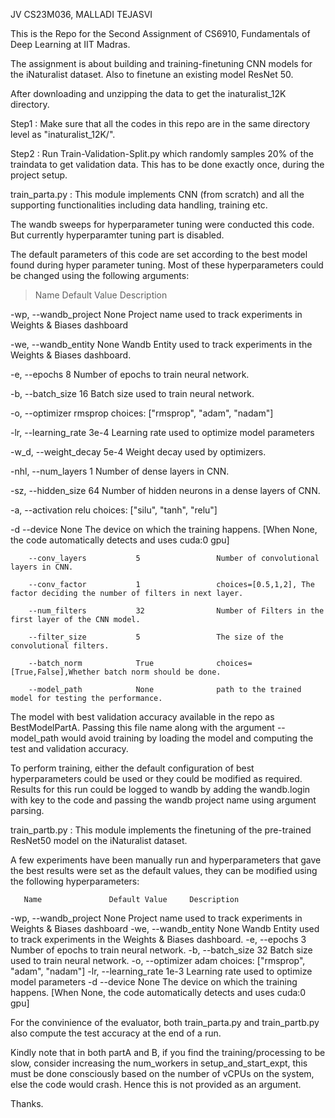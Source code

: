 JV
CS23M036, MALLADI TEJASVI

This is the Repo for the Second Assignment of CS6910, Fundamentals of Deep Learning at IIT Madras.

The assignment is about building and training-finetuning CNN models for the iNaturalist dataset. Also to finetune an existing model ResNet 50.

After downloading and unzipping the data to get the inaturalist_12K directory.

Step1 :  Make sure that all the codes in this repo are in the same directory level as "inaturalist_12K/".

Step2 : Run Train-Validation-Split.py which randomly samples 20% of the traindata to get validation data.
        This has to be done exactly once, during the project setup.

train_parta.py : This module implements CNN (from scratch) and all the supporting functionalities including data handling, training etc.

The wandb sweeps for hyperparameter tuning were conducted this code. But currently hyperparamter tuning part is disabled.

The default parameters of this code are set according to the best model found during hyper parameter tuning. Most of these hyperparameters could be changed using the following arguments:

>    Name	              Default Value	Description
       
-wp,    --wandb_project    	None	          Project name used to track experiments in Weights & Biases dashboard


-we,    --wandb_entity	        None	          Wandb Entity used to track experiments in the Weights & Biases dashboard.


-e,     --epochs	        8	          Number of epochs to train neural network.


-b,     --batch_size	        16	          Batch size used to train neural network.


-o,     --optimizer	        rmsprop	          choices: ["rmsprop", "adam", "nadam"]


-lr,    --learning_rate	        3e-4              Learning rate used to optimize model parameters


-w_d,   --weight_decay	        5e-4	          Weight decay used by optimizers.


-nhl,   --num_layers	        1	          Number of dense layers in CNN.


-sz,    --hidden_size	        64	          Number of hidden neurons in a dense layers of CNN.


-a,     --activation	        relu	          choices: ["silu", "tanh", "relu"]


-d      --device                None              The device on which the training happens. [When None, the code automatically detects and uses cuda:0 gpu]


        --conv_layers           5                 Number of convolutional layers in CNN.
        
        --conv_factor           1                 choices=[0.5,1,2], The factor deciding the number of filters in next layer.
        
        --num_filters           32                Number of Filters in the first layer of the CNN model.
        
        --filter_size           5                 The size of the convolutional filters.
        
        --batch_norm            True              choices=[True,False],Whether batch norm should be done.
        
        --model_path            None              path to the trained model for testing the performance.

        
The model with best validation accuracy available in the repo as BestModelPartA. Passing this file name along with the argument --model_path would avoid training by loading the model and computing the test and validation accuracy.

To perform training, either the default configuration of best hyperparameters could be used or they could be modified as required. Results for this run could be logged to wandb by adding the wandb.login with key to the code and passing the wandb project name using argument parsing.


train_partb.py : This module implements the finetuning of the pre-trained ResNet50 model on the iNaturalist dataset.

A few experiments have been manually run and hyperparameters that gave the best results were set as the default values, they can be modified using the following hyperparameters:

       Name	              Default Value	    Description
       
-wp,    --wandb_project    	None	          Project name used to track experiments in Weights & Biases dashboard
-we,    --wandb_entity	    None	          Wandb Entity used to track experiments in the Weights & Biases dashboard.
-e,     --epochs	          3               Number of epochs to train neural network.
-b,     --batch_size	      32	            Batch size used to train neural network.
-o,     --optimizer	        adam	          choices: ["rmsprop", "adam", "nadam"]
-lr,    --learning_rate	    1e-3            Learning rate used to optimize model parameters
-d      --device            None            The device on which the training happens. [When None, the code automatically detects and uses cuda:0 gpu]

>

For the convinience of the evaluator, both train_parta.py and train_partb.py also compute the test accuracy at the end of a run.

Kindly note that in both partA and B, if you find the training/processing to be slow, consider increasing the num_workers in setup_and_start_expt, this must be done consciously based on the number of vCPUs on the system, else the code would crash. Hence this is not provided as an argument.

Thanks.
        
        
